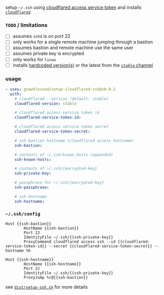setup `~/.ssh` using [cloudflared access service token] and installs
[`cloudflared`]

[cloudflared access service token]: https://developers.cloudflare.com/access/service-auth/service-token/
[`cloudflared`]: https://github.com/cloudflare/cloudflared

### `TODO` / limitations

- [ ] assumes `sshd` is on port 22
- [ ] only works for a single remote machine jumping through a bastion
- [ ] assumes bastion and remote machine use the same user
- [ ] assumes private key is encrypted
- [ ] only works for `linux`
- [ ] installs [hardcoded version(s)] or the latest from the [`stable` channel]

[hardcoded version(s)]: cloudflared-versions
[`stable` channel]: https://dl.equinox.io/cloudflare/cloudflared/stable

### usage

```yaml
- uses: gnawhleinad/setup-cloudflared-ssh@v0.0.2
  with:
    # cloudflared --version (default: stable)
    cloudflared-version: stable

    # cloudflared access service token id
    cloudflared-service-token-id:

    # cloudflared access service token secret
    cloudflared-service-token-secret:

    # ssh bastion hostname (cloudflared access hostname)
    ssh-bastion:

    # contents of ~/.ssh/known_hosts (appended)
    ssh-known-hosts:

    # contents of ~/.ssh/{encrypted-key}
    ssh-private-key:

    # passphrase for ~/.ssh/{encrypted-key}
    ssh-passphrase:

    # ssh hostname
    ssh-hostname:
```

### `~/.ssh/config`

```ssh-config
Host {{ssh-bastion}}
        HostName {{ssh-bastion}}
        Port 22
        IdentityFile ~/.ssh/{{ssh-private-key}}
        ProxyCommand cloudflared access ssh --id {{cloudflared-service-token-id}} --secret {{cloudflared-service-token-secret}} --hostname %h

Host {{ssh-hostname}}
        HostName {{ssh-hostname}}
        Port 22
        IdentityFile ~/.ssh/{{ssh-private-key}}
        ProxyJump %r@{{ssh-bastion}}
```

see [`dist/setup-ssh.sh`] for more details

[`dist/setup-ssh.sh`]: dist/setup-ssh.sh
